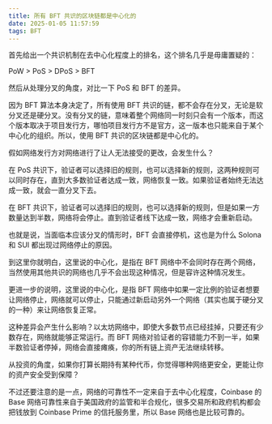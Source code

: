```yaml
---
title: 所有 BFT 共识的区块链都是中心化的
date: 2025-01-05 11:57:59
tags: BFT
---
```


首先给出一个共识机制在去中心化程度上的排名，这个排名几乎是毋庸置疑的：

PoW > PoS > DPoS > BFT

然后从处理分叉的角度，对比一下 PoS 和 BFT 的差异。

因为 BFT 算法本身决定了，所有使用 BFT 共识的链，都不会存在分叉，无论是软分叉还是硬分叉。没有分叉的链，意味着整个网络同一时刻只会有一个版本，而这个版本取决于项目发行方，哪怕项目发行方不是官方，这一版本也只能来自于某个中心化的组织。所以，使用 BFT 共识的区块链都是中心化的。

假如网络发行方对网络进行了让人无法接受的更改，会发生什么？

在 PoS 共识下，验证者可以选择旧的规则，也可以选择新的规则，这两种规则可以同时存在，直到大多数验证者达成一致，网络恢复一致。如果验证者始终无法达成一致，就会一直分叉下去。

在 BFT 共识下，验证者可以选择旧的规则，也可以选择新的规则，但是如果一方数量达到半数，网络将会停止。直到验证者线下达成一致，网络才会重新启动。

也就是说，当面临本应该分叉的情形时，BFT 会直接停机，这也是为什么 Solona 和 SUI 都出现过网络停止的原因。

到这里你就明白，这里说的中心化，是指在 BFT 网络中不会同时存在两个网络，当然使用其他共识的网络也几乎不会出现这种情况，但是容许这种情况发生。

更进一步的说明，这里说的中心化，是指 BFT 网络中如果一定比例的验证者想要让网络停止，网络就可以停止，只能通过新启动另外一个网络（其实也属于硬分叉的一种）来让网络恢复正常。

这种差异会产生什么影响？以太坊网络中，即使大多数节点已经挂掉，只要还有少数存在，网络就能够正常运行。而 BFT 网络对验证者的容错能力不到一半，如果半数验证者停掉，网络会直接瘫痪，你的所有链上资产无法继续转移。

从投资的角度，如果你打算长期持有某种代币，你觉得哪种网络更安全，更能让你的资产安全受到保障？

不过还要注意的是一点，网络的可靠性不一定来自于去中心化程度，Coinbase 的 Base 网络可靠性来自于美国政府的监管和半合规化，很多交易所和政府机构都会把钱放到 Coinbase Prime 的信托服务里，所以 Base 网络也是比较可靠的。




